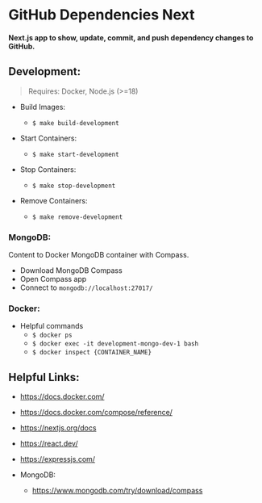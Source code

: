 # GitHub Dependencies Next
#### Next.js app to show, update, commit, and push dependency changes to GitHub.

## Development:

> Requires: Docker, Node.js (>=18)

* Build Images:
  * ```shell
    $ make build-development  
    ```
* Start Containers:
  * ```shell
    $ make start-development  
    ```
* Stop Containers:
  * ```shell
    $ make stop-development  
    ```
* Remove Containers:
  * ```shell
    $ make remove-development  
    ```

### MongoDB:
Content to Docker MongoDB container with Compass.
* Download MongoDB Compass
* Open Compass app
* Connect to `mongodb://localhost:27017/`

### Docker:
* Helpful commands
    * ```$ docker ps``` 
    * ```$ docker exec -it development-mongo-dev-1 bash```
    * ```$ docker inspect {CONTAINER_NAME}```


## Helpful Links:
* https://docs.docker.com/
* https://docs.docker.com/compose/reference/
* https://nextjs.org/docs
* https://react.dev/
* https://expressjs.com/

* MongoDB:
  * https://www.mongodb.com/try/download/compass
